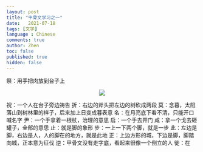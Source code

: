 ```yaml
---
layout: post
title: "甲骨文学习之一"
date:   2021-07-18
tags: [文学]
language : Chinese
comments: true
author: Zhen
toc: false
published: true
hidden: false
---
```

祭：用手把肉放到台子上
<p align="center"> <img src="{{ site.imageurl }}/甲骨文学习1.png"> </p> 
祝：一个人在台子旁边祷告
折：右边的斧头把左边的树砍成两段
莫：念暮，太阳落山到树林里的样子，后来加上日变成暮表意
名：在月亮底下看不清，只能开口喊名字
尹：一个手拿着一根杖，治理的意思
启：一个手去开门
咸：拿一个戈去砸罐子，全部的意思
止：就是脚的象形
步：一上一下两个脚，就是一步
此：左边是脚，右边是人，人的脚在的地方，就是此地
正：上边方形的城，下边是脚，脚踏向城，正本意为征伐
逆：甲骨文没有走字底，看起来很像一个倒立的人
徙：在
<!--stackedit_data:
eyJoaXN0b3J5IjpbMzM4MDA3OTYyLC0zMjkwNDUwNDMsLTgzNj
QxNDQ4NiwxNTY2NzU3ODcxXX0=
-->